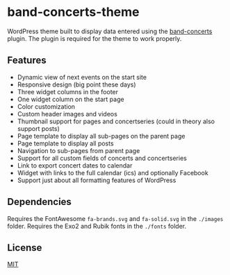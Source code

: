 # band-concerts-theme
WordPress theme built to display data entered using the [band-concerts](https://github.com/freaktechnik/band-concerts) plugin.
The plugin is required for the theme to work properly.

## Features
 - Dynamic view of next events on the start site
 - Responsive design (big point these days)
 - Three widget columns in the footer
 - One widget column on the start page
 - Color customization
 - Custom header images and videos
 - Thumbnail support for pages and concertseries (could in theory also support posts)
 - Page template to display all sub-pages on the parent page
 - Page template to display all posts
 - Navigation to sub-pages from parent page
 - Support for all custom fields of concerts and concertseries
 - Link to export concert dates to calendar
 - Widget with links to the full calendar (ics) and optionally Facebook
 - Support just about all formatting features of WordPress

## Dependencies
Requires the FontAwesome `fa-brands.svg` and `fa-solid.svg` in the `./images` folder.
Requires the Exo2 and Rubik fonts in the `./fonts` folder.

## License
[MIT](./LICENSE)
